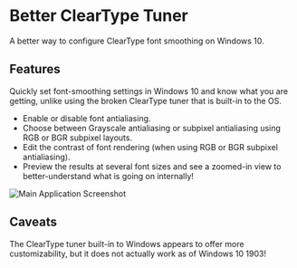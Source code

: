 # Better ClearType Tuner
A better way to configure ClearType font smoothing on Windows 10.

## Features

Quickly set font-smoothing settings in Windows 10 and know what you are getting, unlike using the broken ClearType tuner that is built-in to the OS.

* Enable or disable font antialiasing.
* Choose between Grayscale antialiasing or subpixel antialiasing using RGB or BGR subpixel layouts.
* Edit the contrast of font rendering (when using RGB or BGR subpixel antialiasing).
* Preview the results at several font sizes and see a zoomed-in view to better-understand what is going on internally!

![Main Application Screenshot](https://i.imgur.com/R9qlQbv.png)

## Caveats

The ClearType tuner built-in to Windows appears to offer more customizability, but it does not actually work as of Windows 10 1903!
